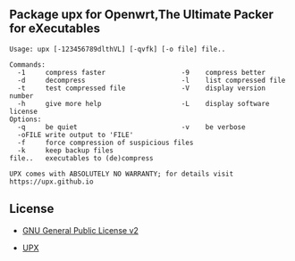 Package upx for Openwrt,The Ultimate Packer for eXecutables
------

```
Usage: upx [-123456789dlthVL] [-qvfk] [-o file] file..

Commands:
  -1     compress faster                   -9    compress better
  -d     decompress                        -l    list compressed file
  -t     test compressed file              -V    display version number
  -h     give more help                    -L    display software license
Options:
  -q     be quiet                          -v    be verbose
  -oFILE write output to 'FILE'
  -f     force compression of suspicious files
  -k     keep backup files
file..   executables to (de)compress

UPX comes with ABSOLUTELY NO WARRANTY; for details visit https://upx.github.io
```

License
---

* [GNU General Public License v2](https://github.com/Hyy2001X/openwrt-upx/blob/main/LICENSE)

* [UPX](https://upx.github.io)
